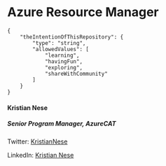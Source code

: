 # Azure Resource Manager

	{
	    "theIntentionOfThisRepository": {
	        "type": "string",
	        "allowedValues": [
	            "learning",
	            "havingFun",
	            "exploring",
	            "shareWithCommunity"
	        ]
	    }
	}

#### Kristian Nese

##### Senior Program Manager, AzureCAT

Twitter: [KristianNese](http://twitter.com/KristianNese)

LinkedIn: [Kristian Nese](linkedin.com/in/kristiannese)
